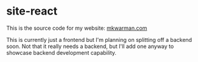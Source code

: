# site-react
This is the source code for my website: [mkwarman.com](https://mkwarman.com)

This is currently just a frontend but I'm planning on splitting off a backend soon. Not that it really needs a backend, but I'll add one anyway to showcase backend development capability.
